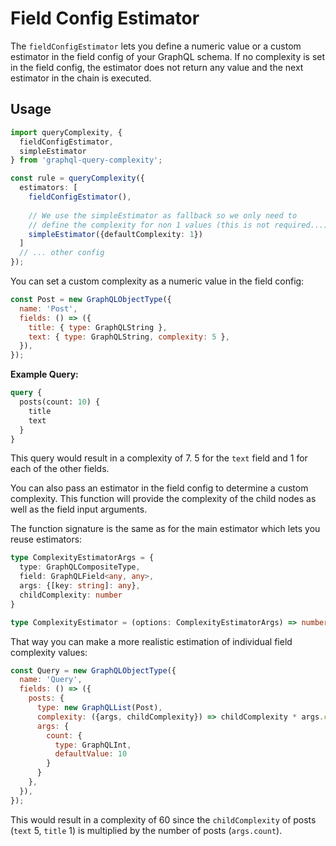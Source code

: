 # Field Config Estimator

The `fieldConfigEstimator` lets you define a numeric value or a custom estimator
in the field config of your GraphQL schema. If no complexity is set in the field config,
the estimator does not return any value and the next estimator in the chain is executed. 

## Usage

```typescript
import queryComplexity, {
  fieldConfigEstimator,
  simpleEstimator
} from 'graphql-query-complexity';

const rule = queryComplexity({
  estimators: [
    fieldConfigEstimator(),
    
    // We use the simpleEstimator as fallback so we only need to 
    // define the complexity for non 1 values (this is not required...)
    simpleEstimator({defaultComplexity: 1})
  ]
  // ... other config
});
```

You can set a custom complexity as a numeric value in the field config:

```javascript
const Post = new GraphQLObjectType({
  name: 'Post',
  fields: () => ({
    title: { type: GraphQLString },
    text: { type: GraphQLString, complexity: 5 },
  }),
});
```

**Example Query:**

```graphql
query {
  posts(count: 10) {
    title
    text
  }
}
```

This query would result in a complexity of 7. 
5 for the `text` field and 1 for each of the other fields. 

You can also pass an estimator in the field config to determine a custom complexity. 
This function will provide the complexity of the child nodes as well as the field input arguments.

The function signature is the same as for the main estimator which lets you reuse estimators:

```typescript
type ComplexityEstimatorArgs = {
  type: GraphQLCompositeType,
  field: GraphQLField<any, any>,
  args: {[key: string]: any},
  childComplexity: number
}

type ComplexityEstimator = (options: ComplexityEstimatorArgs) => number | void;
```

That way you can make a more realistic estimation of individual field complexity values:

```javascript
const Query = new GraphQLObjectType({
  name: 'Query',
  fields: () => ({
    posts: {
      type: new GraphQLList(Post),
      complexity: ({args, childComplexity}) => childComplexity * args.count,
      args: {
        count: {
          type: GraphQLInt,
          defaultValue: 10
        }
      }
    },
  }),
});
```

This would result in a complexity of 60 since the `childComplexity` of posts (`text` 5, `title` 1) is multiplied by the
number of posts (`args.count`).
